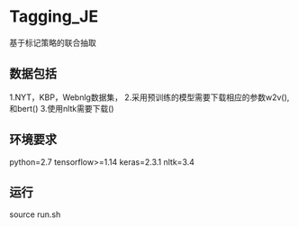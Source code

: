 # Tagging_JE
基于标记策略的联合抽取

## 数据包括
 1.NYT，KBP，Webnlg数据集，
 2.采用预训练的模型需要下载相应的参数w2v(),和bert()
 3.使用nltk需要下载()
## 环境要求
  python=2.7
  tensorflow>=1.14
  keras=2.3.1
  nltk=3.4
## 运行
 source run.sh
